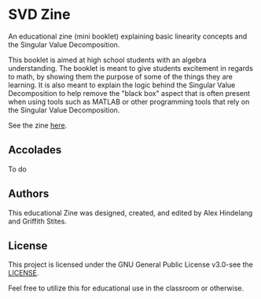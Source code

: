 # SVD Zine

An educational zine (mini booklet) explaining basic linearity concepts and the Singular Value Decomposition.

This booklet is aimed at high school students with an algebra understanding. The booklet is meant to give students excitement in regards to math, by showing them the purpose of some of the things they are learning. It is also meant to explain the logic behind the Singular Value Decomposition to help remove the "black box" aspect that is often present when using tools such as MATLAB or other programming tools that rely on the Singular Value Decomposition.

See the zine [here](https://docs.google.com/document/d/1f3B-3JfkpM2tV1ZQEj0xgGliBr8aZgAKX4s3_78mlkg/edit?usp=sharing).

## Accolades
To do

## Authors
This educational Zine was designed, created, and edited by Alex Hindelang and Griffith Stites.

## License
This project is licensed under the GNU General Public License v3.0-see the [LICENSE](https://github.com/Griffith-Stites/linearity-zine/blob/master/LICENSE).

Feel free to utilize this for educational use in the classroom or otherwise.
